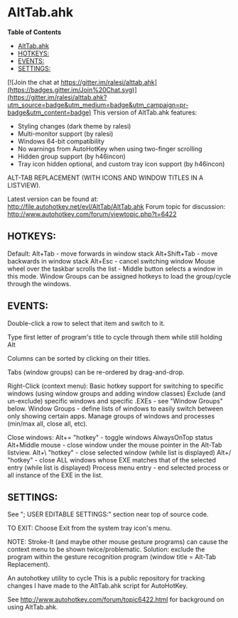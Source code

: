 AltTab.ahk
==========

<!-- markdown-toc start - Don't edit this section. Run M-x markdown-toc-generate-toc again -->
**Table of Contents**

- [AltTab.ahk](#alttabahk)
- [HOTKEYS:](#hotkeys)
- [EVENTS:](#events)
- [SETTINGS:](#settings)

<!-- markdown-toc end -->



[![Join the chat at https://gitter.im/ralesi/alttab.ahk](https://badges.gitter.im/Join%20Chat.svg)](https://gitter.im/ralesi/alttab.ahk?utm_source=badge&utm_medium=badge&utm_campaign=pr-badge&utm_content=badge)
This version of AltTab.ahk features:

* Styling changes (dark theme by ralesi)
* Multi-monitor support (by ralesi)
* Windows 64-bit compatibility
* No warnings from AutoHotKey when using two-finger scrolling
* Hidden group support (by h46incon)
* Tray icon hidden optional, and custom tray icon support (by h46incon)


ALT-TAB REPLACEMENT (WITH ICONS AND WINDOW TITLES IN A LISTVIEW).

Latest version can be found at: http://file.autohotkey.net/evl/AltTab/AltTab.ahk
Forum topic for discussion: http://www.autohotkey.com/forum/viewtopic.php?t=6422

HOTKEYS:
--------

Default:    Alt+Tab - move forwards in window stack
Alt+Shift+Tab - move backwards in window stack
Alt+Esc - cancel switching window
Mouse wheel over the taskbar scrolls the list - Middle button selects a window in this mode.
Window Groups can be assigned hotkeys to load the group/cycle through the windows.

EVENTS:
--------

Double-click a row to select that item and switch to it.

Type first letter of program's title to cycle through them while still holding Alt

Columns can be sorted by clicking on their titles.

Tabs (window groups) can be re-ordered by drag-and-drop.

Right-Click (context menu):
Basic hotkey support for switching to specific windows (using window groups and adding window classes)
Exclude (and un-exclude) specific windows and specific .EXEs - see "Window Groups" below.
Window Groups - define lists of windows to easily switch between only showing certain apps.
Manage groups of windows and processes (min/max all, close all, etc).

Close windows:
Alt+= "hotkey"  - toggle windows AlwaysOnTop status
Alt+Middle mouse - close window under the mouse pointer in the Alt-Tab listview.
Alt+\ "hotkey"  - close selected window (while list is displayed)
Alt+/ "hotkey"  - close ALL windows whose EXE matches that of the selected entry (while list is displayed)
Process menu entry - end selected process or all instance of the EXE in the list.

SETTINGS:
--------

See "; USER EDITABLE SETTINGS:" section near top of source code.

TO EXIT:
Choose Exit from the system tray icon's menu.

NOTE: Stroke-It (and maybe other mouse gesture programs) can cause the context menu to be shown twice/problematic.
Solution: exclude the program within the gesture recognition program (window title = Alt-Tab Replacement).

An autohotkey utility to cycle
This is a public repository for tracking changes I have made to the AltTab.ahk script for AutoHotKey.

See http://www.autohotkey.com/forum/topic6422.html for background on using AltTab.ahk.
